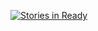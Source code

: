 [![Stories in Ready](https://badge.waffle.io/RusYus/oxygine-project.png?label=ready&title=Ready)](http://waffle.io/RusYus/oxygine-project)
